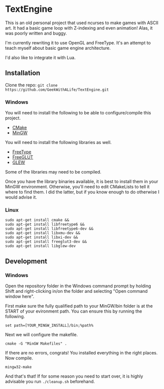 # TextEngine

This is an old personal project that used ncurses to make games with ASCII art. It had a basic game loop with Z-indexing and even animation! Alas, it was poorly written and buggy.

I'm currently rewriting it to use OpenGL and FreeType. It's an attempt to teach myself about basic game engine architecture.

I'd also like to integrate it with Lua.

## Installation

Clone the repo: `git clone https://github.com/GeekWithALife/TextEngine.git`

### Windows

You will need to install the following to be able to configure/compile this project.

- [CMake](http://www.cmake.org/)
- [MinGW](http://www.mingw.org/)

You will need to install the following libraries as well.

- [FreeType](http://freetype.org/)
- [FreeGLUT](http://freeglut.sourceforge.net/)
- [GLEW](http://glew.sourceforge.net/)

Some of the libraries may need to be compiled.

Once you have the library binaries available, it is best to install them in your MinGW environment. Otherwise, you'll need to edit CMakeLists to tell it where to find them. I did the latter, but if you know enough to do otherwise I would advise it.

### Linux

```shell
sudo apt-get install cmake &&
sudo apt-get install libfreetype6 &&
sudo apt-get install libfreetype6-dev &&
sudo apt-get install libxmu-dev &&
sudo apt-get install libxi-dev &&
sudo apt-get install freeglut3-dev &&
sudo apt-get install libglew-dev
```

## Development

### Windows

Open the repository folder in the Windows command prompt by holding Shift and right-clicking in/on the folder and selecting "Open command window here".

First make sure the fully qualified path to your MinGW/bin folder is at the START of your evironment path. You can ensure this by running the following.

`set path=[YOUR_MINGW_INSTALL]/bin;%path%`

Next we will configure the makefile.

`cmake -G "MinGW Makefiles" .`

If there are no errors, congrats! You installed everything in the right places. Now compile.

`mingw32-make`

And that's that! If for some reason you need to start over, it is highly advisable you run `./cleanup.sh` beforehand.